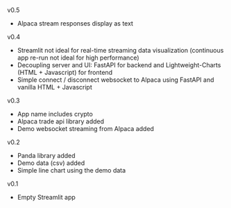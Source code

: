 v0.5
- Alpaca stream responses display as text

v0.4
- Streamlit not ideal for real-time streaming data visualization (continuous app re-run not ideal for high performance)
- Decoupling server and UI: FastAPI for backend and Lightweight-Charts (HTML + Javascript) for frontend
- Simple connect / disconnect websocket to Alpaca using FastAPI and vanilla HTML + Javascript

v0.3 
- App name includes crypto
- Alpaca trade api library added
- Demo websocket streaming from Alpaca added

v0.2
- Panda library added
- Demo data (csv) added
- Simple line chart using the demo data

v0.1 
- Empty Streamlit app